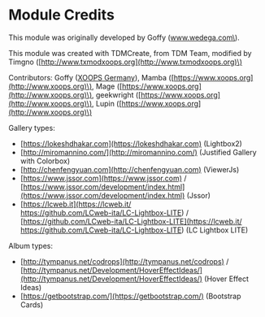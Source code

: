 # Module Credits

This module was originally developed by Goffy \(www.wedega.com\).

This module was created with TDMCreate, from TDM Team, modified by Timgno \([http://www.txmodxoops.org](http://www.txmodxoops.org)\)

Contributors: Goffy \([XOOPS Germany](https://www.myxoops.org)\), Mamba \([https://www.xoops.org](http://www.xoops.org)\), Mage \([https://www.xoops.org](http://www.xoops.org)\), geekwright \([https://www.xoops.org](http://www.xoops.org)\), Lupin \([https://www.xoops.org](http://www.xoops.org)\)

Gallery types:

* [https://lokeshdhakar.com](https://lokeshdhakar.com) \(Lightbox2\)
* [http://miromannino.com/](http://miromannino.com/) \(Justified Gallery with Colorbox\)
* [http://chenfengyuan.com](http://chenfengyuan.com) \(ViewerJs\)
* [https://www.jssor.com](https://www.jssor.com) / [https://www.jssor.com/development/index.html](https://www.jssor.com/development/index.html) \(Jssor\)
* [https://lcweb.it](https://lcweb.it/<br>https://github.com/LCweb-ita/LC-Lightbox-LITE) / [https://github.com/LCweb-ita/LC-Lightbox-LITE](https://lcweb.it/<br>https://github.com/LCweb-ita/LC-Lightbox-LITE) \(LC Lightbox LITE\)

Album types:

* [http://tympanus.net/codrops](http://tympanus.net/codrops) / [http://tympanus.net/Development/HoverEffectIdeas/](http://tympanus.net/Development/HoverEffectIdeas/) \(Hover Effect Ideas\)
* [https://getbootstrap.com/](https://getbootstrap.com/) \(Bootstrap Cards\)

